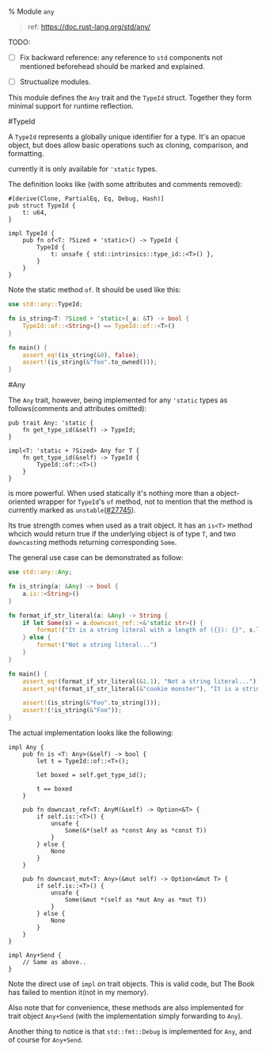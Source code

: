 % Module `any`

> ref: https://doc.rust-lang.org/std/any/

TODO:

- [ ] Fix backward reference: any reference to `std` components not mentioned beforehead should be marked and explained.
- [ ] Structualize modules.


This module defines the `Any` trait and the `TypeId` struct. Together they form minimal support for runtime reflection.

#TypeId

A `TypeId` represents a globally unique identifier for a type. It's an opacue object, but does allow basic operations such as cloning, comparison, and formatting.

currently it is only available for `'static` types.

The definition looks like (with some attributes and comments removed):

```ignore
#[derive(Clone, PartialEq, Eq, Debug, Hash)]
pub struct TypeId {
    t: u64,
}

impl TypeId {
    pub fn of<T: ?Sized + 'static>() -> TypeId {
        TypeId {
            t: unsafe { std::intrinsics::type_id::<T>() },
        }
    }
}
```

Note the static method `of`. It should be used like this:

```rust
use std::any::TypeId;

fn is_string<T: ?Sized + 'static>(_a: &T) -> bool {
    TypeId::of::<String>() == TypeId::of::<T>()
}

fn main() {
    assert_eq!(is_string(&0), false);
    assert!(is_string(&"foo".to_owned()));
}
```

#Any

The `Any` trait, however, being implemented for any `'static` types as follows(comments and attributes omitted):

```ignore
pub trait Any: 'static {
    fn get_type_id(&self) -> TypeId;
}

impl<T: 'static + ?Sized> Any for T {
    fn get_type_id(&self) -> TypeId {
        TypeId::of::<T>()
    }
}
```

is more powerful. When used statically it's nothing more than a object-oriented wrapper for `TypeId`'s `of` method, not to mention that the method is currently marked as `unstable`([#27745](https://github.com/rust-lang/rust/issues/27745)).


Its true strength comes when used as a trait object. It has an `is<T>` method whcich would return true if the underlying object is of type `T`, and two `downcast`ing methods returning corresponding `Some`.

The general use case can be demonstrated as follow:

```rust
use std::any::Any;

fn is_string(a: &Any) -> bool {
    a.is::<String>()   
}

fn format_if_str_literal(a: &Any) -> String {
    if let Some(s) = a.downcast_ref::<&'static str>() {
        format!("It is a string literal with a length of ({}): {}", s.len(), s)
    } else {
        format!("Not a string literal...")
    }
}

fn main() {
    assert_eq!(format_if_str_literal(&1.1), "Not a string literal...");
    assert_eq!(format_if_str_literal(&"cookie monster"), "It is a string literal with a length of (14): cookie monster");

    assert!(is_string(&"Foo".to_string()));
    assert!(!is_string(&"Foo"));
}
```

The actual implementation looks like the following:

```ignore
impl Any {
    pub fn is <T: Any>(&self) -> bool {
        let t = TypeId::of::<T>();

        let boxed = self.get_type_id();

        t == boxed
    }

    pub fn downcast_ref<T: AnyM(&self) -> Option<&T> {
        if self.is::<T>() {
            unsafe {
                Some(&*(self as *const Any as *const T))
            }
        } else {
            None
        }
    }

    pub fn downcast_mut<T: Any>(&mut self) -> Option<&mut T> {
        if self.is::<T>() {
            unsafe {
                Some(&mut *(self as *mut Any as *mut T))
            }
        } else {
            None
        }
    }
}

impl Any+Send {
    // Same as above..
}
```
 Note the direct use of `impl` on trait objects. This is valid code, but The Book has failed to mention it(not in my memory).

Also note that for convenience, these methods are also implemented for trait object `Any+Send` (with the implementation simply forwarding to `Any`).

Another thing to notice is that `std::fmt::Debug` is implemented for `Any`, and of course for `Any+Send`.